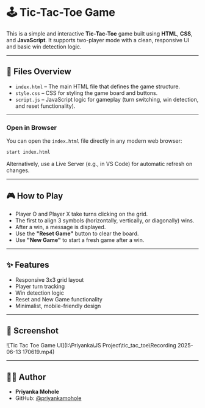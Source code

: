 # 🕹️ Tic-Tac-Toe Game

This is a simple and interactive **Tic-Tac-Toe** game built using **HTML**, **CSS**, and **JavaScript**. It supports two-player mode with a clean, responsive UI and basic win detection logic.

---

## 📁 Files Overview

- `index.html` – The main HTML file that defines the game structure.
- `style.css` – CSS for styling the game board and buttons.
- `script.js` – JavaScript logic for gameplay (turn switching, win detection, and reset functionality).

---


### Open in Browser

You can open the `index.html` file directly in any modern web browser:

```bash
start index.html
```

Alternatively, use a Live Server (e.g., in VS Code) for automatic refresh on changes.

---

## 🎮 How to Play

- Player O and Player X take turns clicking on the grid.
- The first to align 3 symbols (horizontally, vertically, or diagonally) wins.
- After a win, a message is displayed.
- Use the **"Reset Game"** button to clear the board.
- Use **"New Game"** to start a fresh game after a win.

---

## ✨ Features

- Responsive 3x3 grid layout
- Player turn tracking
- Win detection logic
- Reset and New Game functionality
- Minimalist, mobile-friendly design

---

## 📸 Screenshot

![Tic Tac Toe Game UI](I:\Priyanka\JS Project\tic_tac_toe\Recording 2025-06-13 170619.mp4)

---


## 🙋‍♀️ Author

- **Priyanka Mohole**
- GitHub: [@priyankamohole](https://github.com/priyankamohole)

